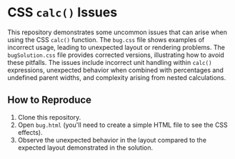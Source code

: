 # CSS `calc()` Issues

This repository demonstrates some uncommon issues that can arise when using the CSS `calc()` function.  The `bug.css` file shows examples of incorrect usage, leading to unexpected layout or rendering problems.  The `bugSolution.css` file provides corrected versions, illustrating how to avoid these pitfalls. The issues include incorrect unit handling within `calc()` expressions, unexpected behavior when combined with percentages and undefined parent widths, and complexity arising from nested calculations.

## How to Reproduce

1. Clone this repository.
2. Open `bug.html` (you'll need to create a simple HTML file to see the CSS effects).
3. Observe the unexpected behavior in the layout compared to the expected layout demonstrated in the solution.
